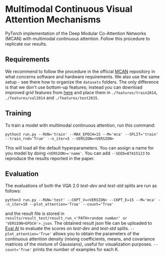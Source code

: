 # Multimodal Continuous Visual Attention Mechanisms
PyTorch implementation of the Deep Modular Co-Attention Networks (MCAN) with multimodal continuous attention. Follow this procedure to replicate our results.

## Requirements

We recommend to follow the procedure in the official [MCAN](https://github.com/MILVLG/mcan-vqa) repository in what concerns software and hardware requirements. We also use the same setup - see there how to organize the `datasets` folders. The only difference is that we don't use bottom-up features; instead you can download improved grid features from [here](https://github.com/facebookresearch/grid-feats-vqa) and place them in `./features/train2014`, `./features/val2014` and `./features/test2015`. 

## Training

To train a model with multimodal continuous attention, run this command:

```train
python3 run.py --RUN='train' --MAX_EPOCH=15 --M='mca' --SPLIT='train' --train_rnd='True' --n_iter=5 --VERSION=<VERSION>
```

This will load all the default hyperparameters. You can assign a name for you model by doing ```<VERSION>='name'```. You can add ```--SEED=87415123``` to reproduce the results reported in the paper.

## Evaluation

The evaluations of both the VQA 2.0 *test-dev* and *test-std* splits are run as follows:

```eval
python3 run.py --RUN='test' --CKPT_V=<VERSION> --CKPT_E=15 --M='mca' --n_iter=10 --plot_attention='True' --count='True'
```
and the result file is stored in ```results/result_test/result_run_<'PATH+random number' or 'VERSION+EPOCH'>.json```. The obtained result json file can be uploaded to [Eval AI](https://eval.ai/web/challenges/challenge-page/830/overview) to evaluate the scores on *test-dev* and *test-std* splits. ```--plot_attention='True'``` allows you to obtain the parameters of the continuous attention density (mixing coefficients, means, and covariance matrices of the mixture of Gaussians), useful for visualization purposes. ```--count='True'``` prints the number of examples for each K.

